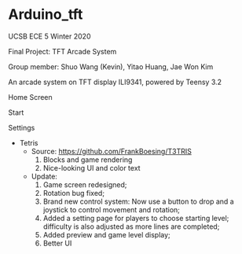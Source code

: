 # Arduino_tft
UCSB ECE 5 Winter 2020

Final Project: TFT Arcade System

Group member: Shuo Wang (Kevin), Yitao Huang, Jae Won Kim

An arcade system on TFT display ILI9341, powered by Teensy 3.2

Home Screen

Start

Settings

  + Tetris
    - Source: <https://github.com/FrankBoesing/T3TRIS>
        1. Blocks and game rendering
        2. Nice-looking UI and color text
    - Update: 
        1. Game screen redesigned;
        2. Rotation bug fixed;
        3. Brand new control system: Now use a button to drop and a joystick to control movement and rotation;
        4. Added a setting page for players to choose starting level; difficulty is also adjusted as more lines are completed;
        5. Added preview and game level display;
        6. Better UI
        
